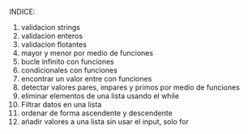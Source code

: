 INDICE:
1. validacion strings
2. validacion enteros
3. validacion flotantes
4. mayor y menor por medio de funciones
5. bucle infinito con funciones
6. condicionales con funciones
7. encontrar un valor entre con funciones
8. detectar valores pares, impares y primos por medio de funciones
10. eliminar elementos de una lista usando el while
11. Filtrar datos en una lista
12. ordenar de forma ascendente y descendente
13. añadir valores a una lista sin usar el input, solo for
